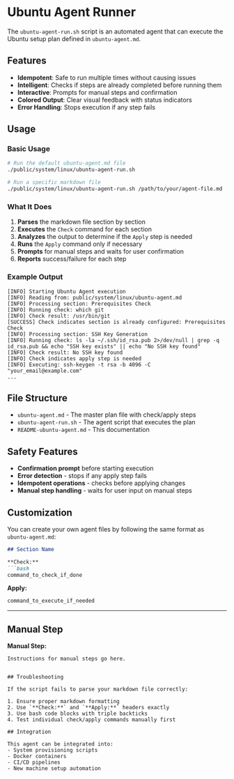 # Ubuntu Agent Runner

The `ubuntu-agent-run.sh` script is an automated agent that can execute the Ubuntu setup plan defined in `ubuntu-agent.md`.

## Features

- **Idempotent**: Safe to run multiple times without causing issues
- **Intelligent**: Checks if steps are already completed before running them
- **Interactive**: Prompts for manual steps and confirmation
- **Colored Output**: Clear visual feedback with status indicators
- **Error Handling**: Stops execution if any step fails

## Usage

### Basic Usage

```bash
# Run the default ubuntu-agent.md file
./public/system/linux/ubuntu-agent-run.sh

# Run a specific markdown file
./public/system/linux/ubuntu-agent-run.sh /path/to/your/agent-file.md
```

### What It Does

1. **Parses** the markdown file section by section
2. **Executes** the `Check` command for each section
3. **Analyzes** the output to determine if the `Apply` step is needed
4. **Runs** the `Apply` command only if necessary
5. **Prompts** for manual steps and waits for user confirmation
6. **Reports** success/failure for each step

### Example Output

```
[INFO] Starting Ubuntu Agent execution
[INFO] Reading from: public/system/linux/ubuntu-agent.md
[INFO] Processing section: Prerequisites Check
[INFO] Running check: which git
[INFO] Check result: /usr/bin/git
[SUCCESS] Check indicates section is already configured: Prerequisites Check
[INFO] Processing section: SSH Key Generation
[INFO] Running check: ls -la ~/.ssh/id_rsa.pub 2>/dev/null | grep -q id_rsa.pub && echo "SSH key exists" || echo "No SSH key found"
[INFO] Check result: No SSH key found
[INFO] Check indicates apply step is needed
[INFO] Executing: ssh-keygen -t rsa -b 4096 -C "your_email@example.com"
...
```

## File Structure

- `ubuntu-agent.md` - The master plan file with check/apply steps
- `ubuntu-agent-run.sh` - The agent script that executes the plan
- `README-ubuntu-agent.md` - This documentation

## Safety Features

- **Confirmation prompt** before starting execution
- **Error detection** - stops if any apply step fails
- **Idempotent operations** - checks before applying changes
- **Manual step handling** - waits for user input on manual steps

## Customization

You can create your own agent files by following the same format as `ubuntu-agent.md`:

```markdown
## Section Name

**Check:**
```bash
command_to_check_if_done
```

**Apply:**
```bash
command_to_execute_if_needed
```

---

## Manual Step

**Manual Step:**
```
Instructions for manual steps go here.
```
```

## Troubleshooting

If the script fails to parse your markdown file correctly:

1. Ensure proper markdown formatting
2. Use `**Check:**` and `**Apply:**` headers exactly
3. Use bash code blocks with triple backticks
4. Test individual check/apply commands manually first

## Integration

This agent can be integrated into:
- System provisioning scripts
- Docker containers
- CI/CD pipelines
- New machine setup automation
